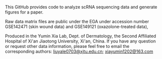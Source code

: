 
This GitHub provides code to analyze scRNA sequencing data and generate figures for a paper.

Raw data matrix files are public under the EGA under accession number GSE142471 (skin wound data) and GSE149121 (oxazolone-treated data),

Produced in the Yumin Xia Lab, Dept. of Dermatology, the Second Affiliated Hospital of Xi'an Jiaotong University, Xi'an, China. If you have any question or request other data information, please feel free to email the corresponding authors: liuyale0703@xjtu.edu.cn; xiayumin1202@163.com
